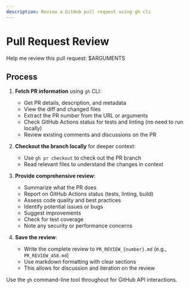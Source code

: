 ```yaml
---
description: Review a GitHub pull request using gh cli
---
```


# Pull Request Review

Help me review this pull request: $ARGUMENTS

## Process

1. **Fetch PR information** using `gh` CLI:
   - Get PR details, description, and metadata
   - View the diff and changed files
   - Extract the PR number from the URL or arguments
   - Check GitHub Actions status for tests and linting (no need to run locally)
   - Review existing comments and discussions on the PR

2. **Checkout the branch locally** for deeper context:
   - Use `gh pr checkout` to check out the PR branch
   - Read relevant files to understand the changes in context

3. **Provide comprehensive review**:
   - Summarize what the PR does
   - Report on GitHub Actions status (tests, linting, build)
   - Assess code quality and best practices
   - Identify potential issues or bugs
   - Suggest improvements
   - Check for test coverage
   - Note any security or performance concerns

4. **Save the review**:
   - Write the complete review to `PR_REVIEW_{number}.md` (e.g., `PR_REVIEW_458.md`)
   - Use markdown formatting with clear sections
   - This allows for discussion and iteration on the review

Use the `gh` command-line tool throughout for GitHub API interactions.
